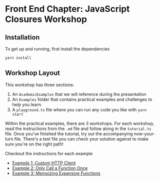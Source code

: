 # Front End Chapter: JavaScript Closures Workshop

## Installation

To get up and running, first install the dependencies

```bash
yarn install
```

## Workshop Layout

This workshop has three sections:

1. An `AcademicExamples` that we will reference during the presentation
2. An `Examples` folder that contains practical examples and challenges to help you learn.
3. A `playground.ts` file where you can run any code you like with `yarn start`

Within the practical examples, there are 3 workshops. For each workshop, read the instructions from the `.md` file and follow along in the `tutorial.ts` file. Once you've finished the tutorial, try out the accompanying now-your-turn file. There's a test file you can check your solution against to make sure you're on the right path!

Checkout the instructions for each example

- [Example 1: Custom HTTP Client](./src/example-1/example-1.md)
- [Example 2: Only Call a Function Once](./src/example-2/example-2.md)
- [Example 3: Memoizing Expensive Functions](./src/example-3/example-3.md)
